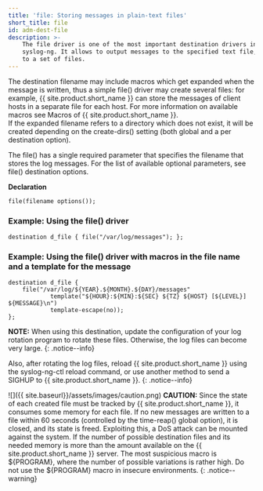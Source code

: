 ```yaml
---
title: 'file: Storing messages in plain-text files'
short_title: file
id: adm-dest-file
description: >-
    The file driver is one of the most important destination drivers in
    syslog-ng. It allows to output messages to the specified text file, or
    to a set of files.
---
```


The destination filename may include macros which get expanded when the
message is written, thus a simple file() driver may create several
files: for example, {{ site.product.short_name }} can store the messages of client hosts
in a separate file for each host. For more information on available
macros see Macros of {{ site.product.short_name }}.  
If the expanded filename refers to a directory which does not exist, it
will be created depending on the create-dirs() setting (both global and
a per destination option).

The file() has a single required parameter that specifies the filename
that stores the log messages. For the list of available optional
parameters, see file() destination options.

**Declaration**

```config
file(filename options());
```

### Example: Using the file() driver

```config
destination d_file { file("/var/log/messages"); };
```

### Example: Using the file() driver with macros in the file name and a template for the message

```config
destination d_file {
    file("/var/log/${YEAR}.${MONTH}.${DAY}/messages"
            template("${HOUR}:${MIN}:${SEC} ${TZ} ${HOST} [${LEVEL}] ${MESSAGE}\n")
            template-escape(no));
};
```

**NOTE:** When using this destination, update the configuration of your log
rotation program to rotate these files. Otherwise, the log files can
become very large.
{: .notice--info}

Also, after rotating the log files, reload {{ site.product.short_name }} using the
syslog-ng-ctl reload command, or use another method to send a SIGHUP to
{{ site.product.short_name }}.
{: .notice--info}

![]({{ site.baseurl}}/assets/images/caution.png) **CAUTION:**
Since the state of each created file must be tracked by {{ site.product.short_name }}, it consumes
some memory for each file. If no new messages are written to a file within 60
seconds (controlled by the time-reap() global option), it is closed, and its
state is freed. Exploiting this, a DoS attack can be mounted against the system.
If the number of possible destination files and its needed memory is more than
the amount available on the {{ site.product.short_name }} server. The most suspicious macro is
${PROGRAM}, where the number of possible variations is rather high.
Do not use the ${PROGRAM} macro in insecure environments.
{: .notice--warning}
